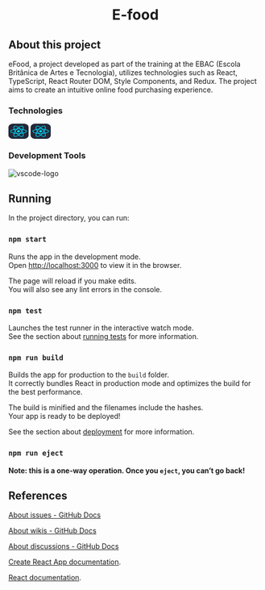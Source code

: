 <h1 align="center">E-food</h1>

##  About this project

eFood, a project developed as part of the training at the EBAC (Escola Britânica de Artes e Tecnologia), utilizes technologies such as React, TypeScript, React Router DOM, Style Components, and Redux. The project aims to create an intuitive online food purchasing experience.

### Technologies
<p display="inline-block">
  <img align="center" height="30" width="40" src="https://github.com/tandpfun/skill-icons/blob/main/icons/React-Dark.svg">
  <img align="center" height="30" width="40" src="https://github.com/tandpfun/skill-icons/blob/main/icons/React-Dark.svg">
</p>
                                                                                                  
### Development Tools

<p display="inline-block">
  <img width="48" src="https://upload.wikimedia.org/wikipedia/commons/thumb/9/9a/Visual_Studio_Code_1.35_icon.svg/2048px-Visual_Studio_Code_1.35_icon.svg.png" alt="vscode-logo"/>
</p>

## Running
In the project directory, you can run:

### `npm start`

Runs the app in the development mode.\
Open [http://localhost:3000](http://localhost:3000) to view it in the browser.

The page will reload if you make edits.\
You will also see any lint errors in the console.

### `npm test`

Launches the test runner in the interactive watch mode.\
See the section about [running tests](https://facebook.github.io/create-react-app/docs/running-tests) for more information.

### `npm run build`

Builds the app for production to the `build` folder.\
It correctly bundles React in production mode and optimizes the build for the best performance.

The build is minified and the filenames include the hashes.\
Your app is ready to be deployed!

See the section about [deployment](https://facebook.github.io/create-react-app/docs/deployment) for more information.

### `npm run eject`

**Note: this is a one-way operation. Once you `eject`, you can’t go back!**

## References
[About issues - GitHub Docs](https://docs.github.com/en/issues/tracking-your-work-with-issues/about-issues)

[About wikis - GitHub Docs](https://docs.github.com/en/communities/documenting-your-project-with-wikis/about-wikis)

[About discussions - GitHub Docs](https://docs.github.com/en/discussions/collaborating-with-your-community-using-discussions/about-discussions)

[Create React App documentation](https://facebook.github.io/create-react-app/docs/getting-started).

[React documentation](https://reactjs.org/).

